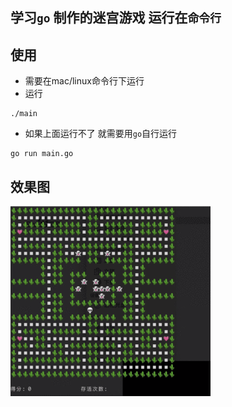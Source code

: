 ## 学习`go` 制作的迷宫游戏 运行在`命令行`

## 使用
* 需要在mac/linux命令行下运行
* 运行
```
./main
```
* 如果上面运行不了 就需要用`go`自行运行
```
go run main.go
```

## 效果图
![图1](img/gif1.gif)